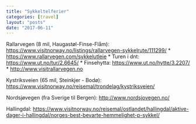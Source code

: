 ```yaml
---
title: "Sykkeltelferier"
categories: [travel]
layout: "posts"
date: "2017-06-11"
---
```


Rallarvegen (8 mil, Haugastøl-Finse-Flåm): https://www.visitnorway.no/listings/rallarvegen-sykkelrute/111299/
	* https://www.rallarvegen.com/sykkelutleie
	* Turen i dnt: https://www.ut.no/tur/2.6645/
	* Finsehytta: https://www.ut.no/hytte/3.2207/
	* http://www.visitrallarvegen.no

Kystriksveien (65 mil, Steinkjer - Bodø): https://www.visitnorway.no/reisemal/trondelag/kystriksveien/

Nordsjøvegen (fra Sverige til Bergen): http://www.nordsjovegen.no/

Hallingdal: https://www.visitnorway.no/reisemal/ostlandet/hallingdal/aktive-dager-i-hallingdal/norges-best-bevarte-hemmelighet-p-sykkel/
